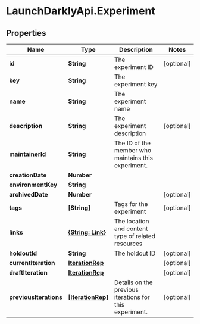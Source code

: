 # LaunchDarklyApi.Experiment

## Properties

Name | Type | Description | Notes
------------ | ------------- | ------------- | -------------
**id** | **String** | The experiment ID | [optional] 
**key** | **String** | The experiment key | 
**name** | **String** | The experiment name | 
**description** | **String** | The experiment description | [optional] 
**maintainerId** | **String** | The ID of the member who maintains this experiment. | 
**creationDate** | **Number** |  | 
**environmentKey** | **String** |  | 
**archivedDate** | **Number** |  | [optional] 
**tags** | **[String]** | Tags for the experiment | [optional] 
**links** | [**{String: Link}**](Link.md) | The location and content type of related resources | 
**holdoutId** | **String** | The holdout ID | [optional] 
**currentIteration** | [**IterationRep**](IterationRep.md) |  | [optional] 
**draftIteration** | [**IterationRep**](IterationRep.md) |  | [optional] 
**previousIterations** | [**[IterationRep]**](IterationRep.md) | Details on the previous iterations for this experiment. | [optional] 


